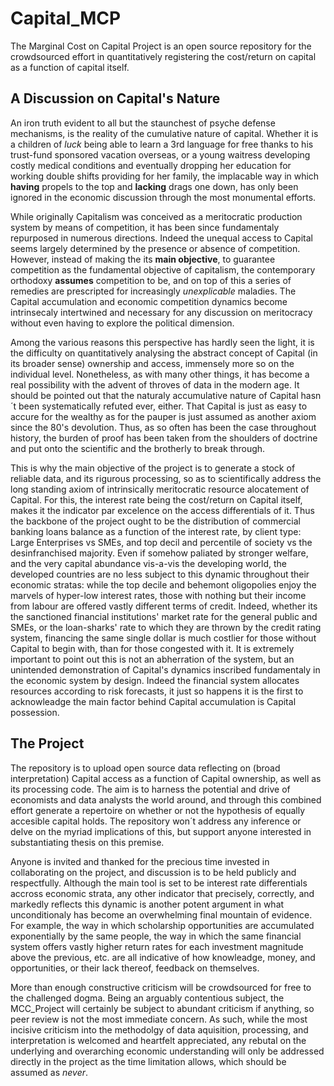 # Capital_MCP
The Marginal Cost on Capital Project is an open source repository for the crowdsourced effort in quantitatively registering the cost/return on capital as a function of capital itself.

## A Discussion on Capital's Nature

An iron truth evident to all but the staunchest of psyche defense mechanisms, is the reality of the cumulative nature of capital. Whether it is a children of *luck* being able to learn a 3rd language for free thanks to his trust-fund sponsored vacation overseas, or a young waitress developing costly medical conditions and eventually dropping her education for working double shifts providing for her family, the implacable way in which **having** propels to the top and **lacking** drags one down, has only been ignored in the economic discussion through the most monumental efforts. 

While originally Capitalism was conceived as a meritocratic production system by means of competition, it has been since fundamentaly repurposed in numerous directions. Indeed the unequal access to Capital seems largely determined by the presence or absence of competition. However, instead of making the its **main objective**, to guarantee competition as the fundamental objective of capitalism, the contemporary orthodoxy **assumes** competition to be, and on top of this a series of remedies are prescripted for increasingly *unexplicable* maladies. The Capital accumulation and economic competition dynamics become intrinsecaly intertwined and necessary for any discussion on meritocracy without even having to explore the political dimension.

Among the various reasons this perspective has hardly seen the light, it is the difficulty on quantitatively analysing the abstract concept of Capital (in its broader sense) ownership and access, immensely more so on the individual level. Nonetheless, as with many other things, it has become a real possibility with the advent of throves of data in the modern age. It should be pointed out that the naturaly accumulative nature of Capital hasn´t been systematically refuted ever, either. That Capital is just as easy to accure for the wealthy as for the pauper is just assumed as another axiom since the 80's devolution. Thus, as so often has been the case throughout history, the burden of proof has been taken from the shoulders of doctrine and put onto the scientific and the brotherly to break through. 

This is why the main objective of the project is to generate a stock of reliable data, and its rigurous processing, so as to scientifically address the long standing axiom of intrinsically meritocratic resource alocatement of Capital. For this, the interest rate being the cost/return on Capital itself, makes it the indicator par excelence on the access differentials of it. Thus the backbone of the project ought to be the distribution of commercial banking loans balance as a function of the interest rate, by client type: Large Enterprises vs SMEs, and top decil and percentile of society vs the desinfranchised majority. Even if somehow paliated by stronger welfare, and the very capital abundance vis-a-vis the developing world, the developed countries are no less subject to this dynamic throughout their economic stratas: while the top decile and behemont oligopolies enjoy the marvels of hyper-low interest rates, those with nothing but their income from labour are offered vastly different terms of credit. Indeed, whether its the sanctioned financial institutions' market rate for the general public and SMEs, or the loan-sharks' rate to which they are thrown by the credit rating system, financing the same single dollar is much costlier for those without Capital to begin with, than for those congested with it. It is extremely important to point out this is not an abherration of the system, but an unintended demonstration of Capital's dynamics inscribed fundamentaly in the economic system by design. Indeed the financial system allocates resources according to risk forecasts, it just so happens it is the first to acknowleadge the main factor behind Capital accumulation is Capital possession.

## The Project

The repository is to upload open source data reflecting on (broad interpretation) Capital access as a function of Capital ownership, as well as its processing code. The aim is to harness the potential and drive of economists and data analysts the world around, and through this combined effort generate a repertoire on whether or not the hypothesis of equally accesible capital holds. The repository won´t address any inference or delve on the myriad implications of this, but support anyone interested in substantiating thesis on this premise.

Anyone is invited and thanked for the precious time invested in collaborating on the project, and discussion is to be held publicly and respectfully. Although the main tool is set to be interest rate differentials accross economic strata, any other indicator that precisely, correctly, and markedly reflects this dynamic is another potent argument in what unconditionaly has become an overwhelming final mountain of evidence. For example, the way in which scholarship opportunities are accumulated exponentially by the same people, the way in which the same financial system offers vastly higher return rates for each investment magnitude above the previous, etc. are all indicative of how knowleadge, money, and opportunities, or their lack thereof, feedback on themselves.

More than enough constructive criticism will be crowdsourced for free to the challenged dogma. Being an arguably contentious subject, the MCC_Project will certainly be subject to abundant criticism if anything, so peer review is not the most immediate concern. As such, while the most incisive criticism into the methodolgy of data aquisition, processing, and interpretation is welcomed and heartfelt appreciated, any rebutal on the underlying and overarching economic understanding will only be addressed directly in the project as the time limitation allows, which should be assumed as *never*.
